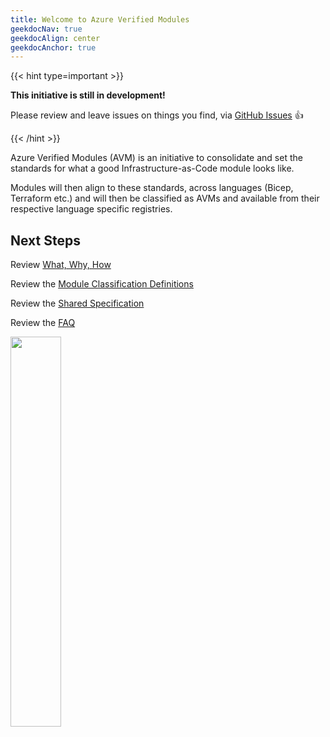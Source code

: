 ```yaml
---
title: Welcome to Azure Verified Modules
geekdocNav: true
geekdocAlign: center
geekdocAnchor: true
---
```


{{< hint type=important >}}

**This initiative is still in development!**

Please review and leave issues on things you find, via [GitHub Issues](https://github.com/Azure/Azure-Verified-Modules/issues) 👍

{{< /hint >}}

Azure Verified Modules (AVM) is an initiative to consolidate and set the standards for what a good Infrastructure-as-Code module looks like.

Modules will then align to these standards, across languages (Bicep, Terraform etc.) and will then be classified as AVMs and available from their respective language specific registries.

## Next Steps

Review [What, Why, How](/Azure-Verified-Modules/concepts/what-why-how/)

Review the [Module Classification Definitions](/Azure-Verified-Modules/specs/shared/module-classifications/)

Review the [Shared Specification](/Azure-Verified-Modules/specs/shared/)

Review the [FAQ](/Azure-Verified-Modules/faq/)

<img src="img/avm_logo.png" width=40%>


